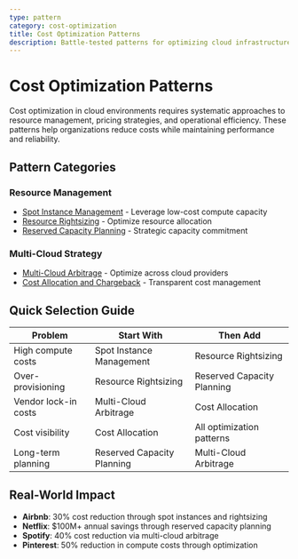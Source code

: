 ```yaml
---
type: pattern
category: cost-optimization
title: Cost Optimization Patterns
description: Battle-tested patterns for optimizing cloud infrastructure and operational costs
---
```


# Cost Optimization Patterns

Cost optimization in cloud environments requires systematic approaches to resource management, pricing strategies, and operational efficiency. These patterns help organizations reduce costs while maintaining performance and reliability.

## Pattern Categories

### Resource Management
- [Spot Instance Management](spot-instance-management/) - Leverage low-cost compute capacity
- [Resource Rightsizing](resource-rightsizing/) - Optimize resource allocation
- [Reserved Capacity Planning](reserved-capacity-planning/) - Strategic capacity commitment

### Multi-Cloud Strategy
- [Multi-Cloud Arbitrage](multi-cloud-arbitrage/) - Optimize across cloud providers
- [Cost Allocation and Chargeback](cost-allocation-chargeback/) - Transparent cost management

## Quick Selection Guide

| Problem | Start With | Then Add |
|---------|------------|----------|
| High compute costs | Spot Instance Management | Resource Rightsizing |
| Over-provisioning | Resource Rightsizing | Reserved Capacity Planning |
| Vendor lock-in costs | Multi-Cloud Arbitrage | Cost Allocation |
| Cost visibility | Cost Allocation | All optimization patterns |
| Long-term planning | Reserved Capacity Planning | Multi-Cloud Arbitrage |

## Real-World Impact

- **Airbnb**: 30% cost reduction through spot instances and rightsizing
- **Netflix**: $100M+ annual savings through reserved capacity planning
- **Spotify**: 40% cost reduction via multi-cloud arbitrage
- **Pinterest**: 50% reduction in compute costs through optimization
